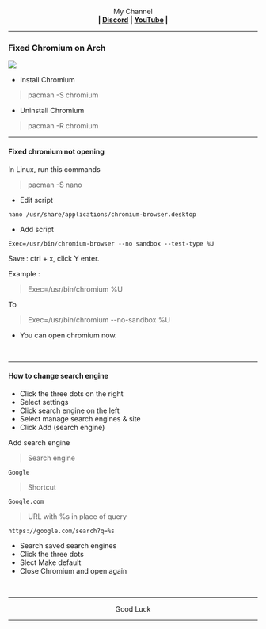 <p align="center">My Channel</br><b>
| <a href="https://discord.gg/GCehyym">Discord</a> | <a href="https://youtube.com/@layargeser">YouTube</a> |</b></p>

---
### Fixed Chromium on Arch
<img src="https://raw.githubusercontent.com/wahasa/Manjaro/refs/heads/main/Patch/Chromium.jpg">

* Install Chromium
> pacman -S chromium

* Uninstall Chromium
> pacman -R chromium

---
#### Fixed chromium not opening

In Linux, run this commands
> pacman -S nano

* Edit script
```
nano /usr/share/applications/chromium-browser.desktop
```

* Add script
```
Exec=/usr/bin/chromium-browser --no sandbox --test-type %U
```

Save : ctrl + x, click Y enter.

Example :
> Exec=/usr/bin/chromium %U

To

> Exec=/usr/bin/chromium --no-sandbox %U

* You can open chromium now.
</br>

---
#### How to change search engine

* Click the three dots on the right
* Select settings
* Click search engine on the left
* Select manage search engines & site
* Click Add (search engine)

Add search engine
> Search engine
```
Google
```

> Shortcut
```
Google.com
```

> URL with %s in place of query
```
https://google.com/search?q=%s
```

* Search saved search engines
* Click the three dots
* Slect Make default
* Close Chromium and open again
</br>

---
<p align="center">Good Luck</p>

---
